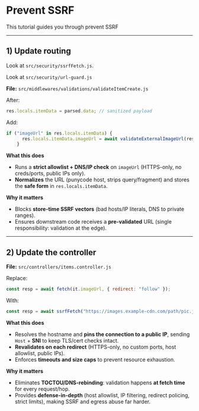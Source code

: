 # Prevent SSRF 

This tutorial guides you through prevent SSRF

---

## 1) Update routing 

Look at `src/security/ssrfFetch.js`.

Look at `src/security/url-guard.js` 


**File:** `src/middlewares/validations/validateItemCreate.js`

After:

```js
res.locals.itemData = parsed.data; // sanitized payload

````
Add:

```js
if ("imageUrl" in res.locals.itemData) {
      res.locals.itemData.imageUrl = await validateExternalImageUrl(res.locals.itemData.imageUrl);
    }

````

**What this does**

* Runs a **strict allowlist + DNS/IP check** on `imageUrl` (HTTPS-only, no creds/ports, public IPs only).
* **Normalizes** the URL (punycode host, strips query/fragment) and stores the **safe form** in `res.locals.itemData`.

**Why it matters**

* Blocks **store-time SSRF vectors** (bad hosts/IP literals, DNS to private ranges).
* Ensures downstream code receives a **pre-validated** URL (single responsibility: validation at the edge).

---

## 2) Update the controller

**File:** `src/controllers/items.controller.js`

Replace:

```js
const resp = await fetch(it.imageUrl, { redirect: "follow" });
```

With:

```js
const resp = await ssrfFetch("https://images.example-cdn.com/path/pic.jpg", {
```

**What this does**

* Resolves the hostname and **pins the connection to a public IP**, sending `Host` + **SNI** to keep TLS/cert checks intact.
* **Revalidates on each redirect** (HTTPS-only, no custom ports, host allowlist, public IPs).
* Enforces **timeouts and size caps** to prevent resource exhaustion.

**Why it matters**

* Eliminates **TOCTOU/DNS-rebinding**: validation happens **at fetch time** for every request/hop.
* Provides **defense-in-depth** (host allowlist, IP filtering, redirect policing, strict limits), making SSRF and egress abuse far harder.





